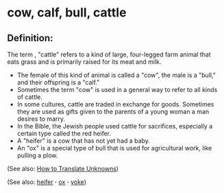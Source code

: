 # cow, calf, bull, cattle #

## Definition: ##

The term , "cattle" refers to a kind of large, four-legged farm animal that eats grass and is primarily raised for its meat and milk.

* The female of this kind of animal is called a "cow", the male is a "bull," and their offspring is a "calf."
* Sometimes the term "cow" is used in a general way to refer to all kinds of cattle.
* In some cultures, cattle are traded in exchange for goods. Sometimes they are used as gifts given to the parents of a young woman a man desires to marry.
* In the Bible, the Jewish people used cattle for sacrifices, especially a certain type called the red heifer.
* A "heifer" is a cow that has not yet had a baby.
* An "ox" is a special type of bull that is used for agricultural work, like pulling a plow.

(See also: [How to Translate Unknowns](https://git.door43.org/Door43/en-ta-translate-vol1/src/master/content/translate_unknown.md))

(See also: [heifer](../other/heifer.md) **·** [ox](../other/ox.md) **·** [yoke](../other/yoke.md))

